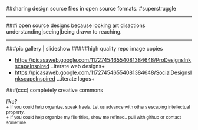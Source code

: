 ##sharing design source files in open source formats. #superstruggle
- - -
###i open source designs because locking art disactions understanding|seeing|being drawn to reaching.
* * *
###pic gallery | slideshow
#####high quality repo image copies
- https://picasaweb.google.com/117274546554081384648/ProDesignsInkscapeInspired ..iterate web designs+
- https://picasaweb.google.com/117274546554081384648/SocialDesignsInkscapeInspired ...iterate logos+
  
###(ccc) completely creative commons

*like?*  
<sup>+ If you could help organize, speak freely. Let us advance with others escaping intellectual property.</sup>  
<sup>+ If you could help organize my file titles, show me refined.. pull with github or contact sometime.</sup>  
